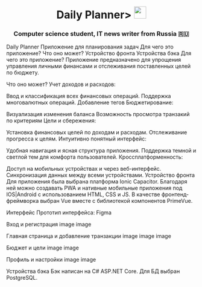 <h1 align="center">Daily Planner> 
<img src="https://github.com/blackcater/blackcater/raw/main/images/Hi.gif" height="32"/></h1>
<h3 align="center">Computer science student, IT news writer from Russia 🇷🇺</h3>
Daily Planner
Приложение для планирования задач
Для чего это приложение?
Что оно может?
Устройство фронта
Устройства бэка
Для чего это приложение?
Приложение предназначено для упрощения управления личными финансами и отслеживания поставленных целей по бюджету.

Что оно может?
Учет доходов и расходов:

Ввод и классификация всех финансовых операций.
Поддержка многовалютных операций.
Добавление тегов
Бюджетирование:

Визуализация изменения баланса
Возможность просмотра транзакий по критериям
Цели и сбережения:

Установка финансовых целей по доходам и расходам.
Отслеживание прогресса к целям.
Интуитивно понятный интерфейс:

Удобная навигация и ясная структура приложения.
Поддержка темной и светлой тем для комфорта пользователей.
Кроссплатформенность:

Доступ на мобильных устройствах и через веб-интерфейс.
Синхронизация данных между всеми устройствами.
Устройство фронта
Для приложения была выбрана платформа Ionic Capacitor. Благодаря ней можно создавать PWA и нативные мобильные приложения под IOS|Android с использованием HTML, CSS и JS. В качестве фронтенд-фреймворка выбран Vue вместе с библиотекой компонентов PrimeVue.

Интерфейс
Прототип интерфейса: Figma

Вход и регистрация
image image

Главная страница и добавление транзакции
image image image

Бюджет и цели
image image

Профиль и настройки
image image

Устройства бэка
Бэк написан на C# ASP.NET Core. Для БД выбран PostgreSQL.

